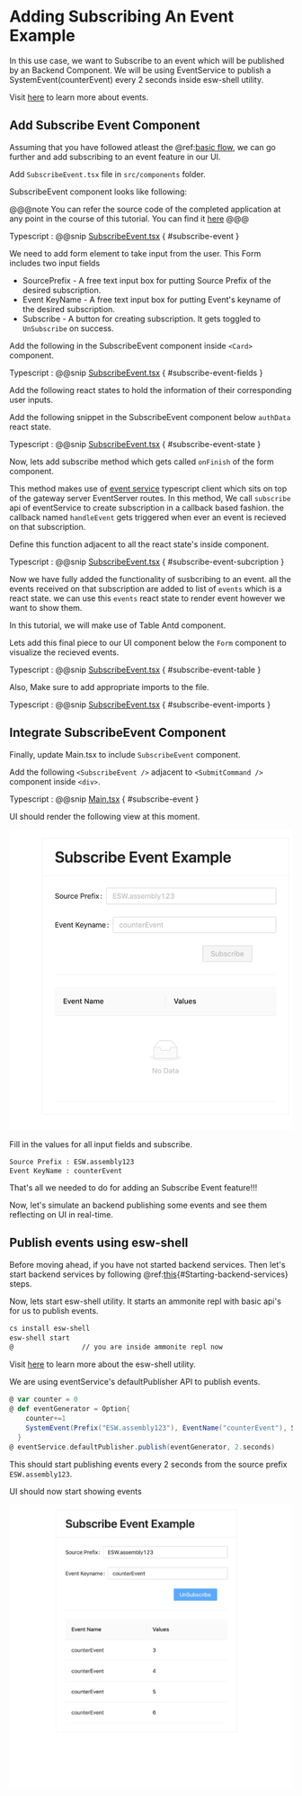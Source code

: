 # Adding Subscribing An Event Example

In this use case, we want to Subscribe to an event which will be published by an Backend Component.
We will be using EventService to publish a SystemEvent(counterEvent) every 2 seconds inside esw-shell utility.

Visit [here](https://tmtsoftware.github.io/csw/$csw-version$/params/events.html) to learn more about events.

## Add Subscribe Event Component

Assuming that you have followed atleast the @ref:[basic flow](./base-flow.md), we can go further and add subscribing to an event feature in our UI.

Add `SubscribeEvent.tsx` file in `src/components` folder.

SubscribeEvent component looks like following:

@@@note
You can refer the source code of the completed application at any point in the course of this tutorial.
You can find it [here](https://github.com/tmtsoftware/esw-gateway-ui-example)
@@@

Typescript
: @@snip [SubscribeEvent.tsx](../../../../src/components/SubscribeEvent.tsx) { #subscribe-event }

We need to add form element to take input from the user.
This Form includes two input fields

* SourcePrefix - A free text input box for putting Source Prefix of the desired subscription.
* Event KeyName - A free text input box for putting Event's keyname of the desired subscription.
* Subscribe - A button for creating subscription. It gets toggled to `UnSubscribe` on success.

Add the following in the SubscribeEvent component inside `<Card>` component.

Typescript
: @@snip [SubscribeEvent.tsx](../../../../src/components/SubscribeEvent.tsx) { #subscribe-event-fields }

Add the following react states to hold the information of their corresponding user inputs.

Add the following snippet in the SubscribeEvent component below `authData` react state.

Typescript
: @@snip [SubscribeEvent.tsx](../../../../src/components/SubscribeEvent.tsx) { #subscribe-event-state }

Now, lets add subscribe method which gets called `onFinish` of the form component.

This method makes use of [event service](https://tmtsoftware.github.io/esw-ts/services/event-service.html) typescript client which sits on top of the gateway server EventServer routes.
In this method, We call `subscribe` api of eventService to create subscription in a callback based fashion. the callback named `handleEvent` gets triggered when ever an event is recieved on that subscription.

Define this function adjacent to all the react state's inside component.

Typescript
: @@snip [SubscribeEvent.tsx](../../../../src/components/SubscribeEvent.tsx) { #subscribe-event-subcription }

Now we have fully added the functionality of susbcribing to an event. all the events received on that subscription are added to list of `events` which is a react state. we can use this `events` react state to render event however we want to show them.

In this tutorial, we will make use of Table Antd component.

Lets add this final piece to our UI component below the `Form` component to visualize the recieved events.

Typescript
: @@snip [SubscribeEvent.tsx](../../../../src/components/SubscribeEvent.tsx) { #subscribe-event-table }

Also, Make sure to add appropriate imports to the file.

Typescript
: @@snip [SubscribeEvent.tsx](../../../../src/components/SubscribeEvent.tsx) { #subscribe-event-imports }

## Integrate SubscribeEvent Component

Finally, update Main.tsx to include `SubscribeEvent` component.

Add the following `<SubscribeEvent />` adjacent to `<SubmitCommand />` component inside `<div>`.

Typescript
: @@snip [Main.tsx](../../../../src/components/Main.tsx) { #subscribe-event }

UI should render the following view at this moment.

![subscribe-event.png](../images/subscribe-event.png)

Fill in the values for all input fields and subscribe.

```text
Source Prefix : ESW.assembly123
Event KeyName : counterEvent
```

That's all we needed to do for adding an Subscribe Event feature!!!

Now, let's simulate an backend publishing some events and see them reflecting on UI in real-time.

## Publish events using esw-shell

Before moving ahead, if you have not started backend services. Then let's start backend services by following @ref:[this](./base-flow.md){#Starting-backend-services} steps.

Now, lets start esw-shell utility. It starts an ammonite repl with basic api's for us to publish events.

```bash
cs install esw-shell
esw-shell start 
@                 // you are inside ammonite repl now
```

Visit [here](https://tmtsoftware.github.io/esw/$esw-version$/eswshell/esw-shell.html) to learn more about the esw-shell utility.

We are using eventService's defaultPublisher API to publish events.

```scala
@ var counter = 0
@ def eventGenerator = Option{
    counter+=1
    SystemEvent(Prefix("ESW.assembly123"), EventName("counterEvent"), Set(IntKey.make("counter").set(counter)))
  }
@ eventService.defaultPublisher.publish(eventGenerator, 2.seconds)
```

This should start publishing events every 2 seconds from the source prefix `ESW.assembly123`.

UI should now start showing events

![events](../images/events.png)
